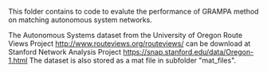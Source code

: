 This folder contains to code to evalute the performance of GRAMPA method on matching autonomous system networks. 

The Autonomous Systems dataset from the University of Oregon Route Views Project http://www.routeviews.org/routeviews/ 
can be download at Stanford Network Analysis Project https://snap.stanford.edu/data/Oregon-1.html
The dataset is also stored as a mat file in subfolder "mat_files".


